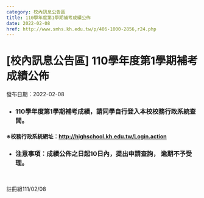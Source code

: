 ```yaml
---
category: 校內訊息公告區
title: 110學年度第1學期補考成績公佈
date: 2022-02-08
href: http://www.smhs.kh.edu.tw/p/406-1000-2856,r24.php
---
```


# [校內訊息公告區] 110學年度第1學期補考成績公佈

發布日期：2022-02-08

<div><div></div><div><ul><li><h3><span><span>110學年度第1學期補考成績，請同學自行登入本校校務行政系統查閱。</span></span></h3></ul><h4><span><span>※<span><span>校務行政系統網址：</span></span><span><strong><a href=http://highschool.kh.edu.tw/Login.action><span><span>http://highschool.kh.edu.tw/Login.action</span></span></a></strong></span><span></span></span></span></h4><ul><li><h3><span><span>注意事項：成績公佈之日起<span>10日</span>內，提出申請查詢，</span> <span>逾期不予受理。</span></span></h3></ul><p> <p><span><span>註冊組</span><span>111/02/08</span></span></div></div>


